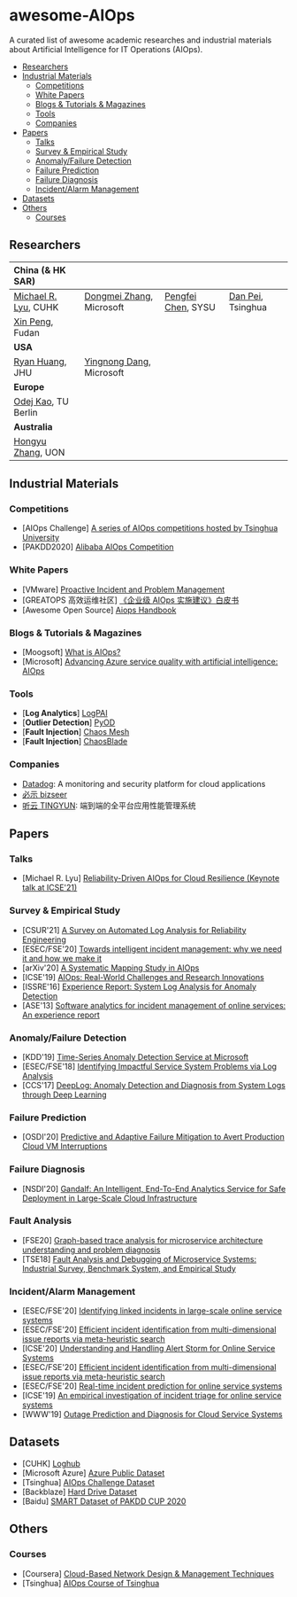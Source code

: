 # awesome-AIOps
A curated list of awesome academic researches and industrial materials about Artificial Intelligence for IT Operations (AIOps).

- [Researchers](#researchers)
- [Industrial Materials](#industrial-materials)
  - [Competitions](#competitions)
  - [White Papers](#white-papers)
  - [Blogs & Tutorials & Magazines](#blogs--tutorials--magazines)
  - [Tools](#tools)
  - [Companies](#companies)
- [Papers](#papers)
  - [Talks](#talks)
  - [Survey & Empirical Study](#survey--empirical-study)
  - [Anomaly/Failure Detection](#anomalyfailure-detection)
  - [Failure Prediction](#failure-prediction)
  - [Failure Diagnosis](#failure-diagnosis)
  - [Incident/Alarm Management](#incidentalarm-management)
- [Datasets](#datasets)
- [Others](#others)
  - [Courses](#courses)

## Researchers
| China (& HK SAR) | |||
| :---------| :------ | :------ | :------ |
| [Michael R. Lyu](http://www.cse.cuhk.edu.hk/lyu/), CUHK | [Dongmei Zhang](https://www.microsoft.com/en-us/research/people/dongmeiz/), Microsoft | [Pengfei Chen](http://sdcs.sysu.edu.cn/content/3747), SYSU | [Dan Pei](https://netman.aiops.org/~peidan/), Tsinghua |
| [Xin Peng](https://cspengxin.github.io/), Fudan ||||
| **USA** ||||
| [Ryan Huang](https://www.cs.jhu.edu/~huang/), JHU | [Yingnong Dang](https://scholar.google.com.hk/citations?user=InqtwxcAAAAJ&hl=en), Microsoft |||
| **Europe** |||||
| [Odej Kao](https://www.cit.tu-berlin.de/kao/), TU Berlin ||||
| **Australia** ||||
| [Hongyu Zhang](http://hongyujohn.github.io/), UON ||||


## Industrial Materials
### Competitions
- [AIOps Challenge] [A series of AIOps competitions hosted by Tsinghua University](http://iops.ai/)
- [PAKDD2020] [Alibaba AIOps Competition](https://tianchi.aliyun.com/competition/entrance/231775/introduction?lang=en-us)

### White Papers
- [VMware] [Proactive Incident and Problem Management](https://docplayer.net/8854482-Proactive-incident-and-problem-management.html)
- [GREATOPS 高效运维社区] [《企业级 AIOps 实施建议》白皮书](https://pic.huodongjia.com/ganhuodocs/2018-04-16/1523873064.74.pdf)
- [Awesome Open Source] [Aiops Handbook](https://awesomeopensource.com/project/chenryn/aiops-handbook)

### Blogs & Tutorials & Magazines
- [Moogsoft] [What is AIOps?](https://www.moogsoft.com/resources/aiops/guide/everything-aiops/)
- [Microsoft] [Advancing Azure service quality with artificial intelligence: AIOps](https://azure.microsoft.com/en-us/blog/advancing-azure-service-quality-with-artificial-intelligence-aiops/)

### Tools
- [**Log Analytics**] [LogPAI](https://github.com/logpai)
- [**Outlier Detection**] [PyOD](https://github.com/yzhao062/pyod)
- [**Fault Injection**] [Chaos Mesh](https://github.com/chaos-mesh/chaos-mesh)
- [**Fault Injection**] [ChaosBlade](https://github.com/chaosblade-io/chaosblade)

### Companies
- [Datadog](https://www.datadoghq.com/): A monitoring and security platform for cloud applications
- [必示 bizseer](https://www.bizseer.com/)
- [听云 TINGYUN](https://www.tingyun.com/lp.html): 端到端的全平台应用性能管理系统


## Papers

### Talks
- [Michael R. Lyu] [Reliability-Driven AIOps for Cloud Resilience (Keynote talk at ICSE'21)](http://ariselab.cse.cuhk.edu.hk/assets/files/ICSE2021_keynote_lyu.pdf)

### Survey & Empirical Study
- [CSUR'21] [A Survey on Automated Log Analysis for Reliability Engineering](https://arxiv.org/abs/2009.07237)
- [ESEC/FSE'20] [Towards intelligent incident management: why we need it and how we make it](https://dl.acm.org/doi/abs/10.1145/3368089.3417055)
- [arXiv'20] [A Systematic Mapping Study in AIOps](https://arxiv.org/abs/2012.09108)
- [ICSE'19] [AIOps: Real-World Challenges and Research Innovations](https://ieeexplore.ieee.org/document/8802836)
- [ISSRE'16] [Experience Report: System Log Analysis for Anomaly Detection](https://ieeexplore.ieee.org/abstract/document/7774521)
- [ASE'13] [Software analytics for incident management of online services: An experience report](https://ieeexplore.ieee.org/document/6693105)

### Anomaly/Failure Detection
- [KDD'19] [Time-Series Anomaly Detection Service at Microsoft](https://dl.acm.org/doi/10.1145/3292500.3330680)
- [ESEC/FSE'18] [Identifying Impactful Service System Problems via Log Analysis](https://dl.acm.org/doi/10.1145/3236024.3236083)
- [CCS'17] [DeepLog: Anomaly Detection and Diagnosis from System Logs through Deep Learning](https://dl.acm.org/doi/10.1145/3133956.3134015)

### Failure Prediction
- [OSDI'20] [Predictive and Adaptive Failure Mitigation to Avert Production Cloud VM Interruptions](https://www.usenix.org/conference/osdi20/presentation/levy)

### Failure Diagnosis
- [NSDI'20] [Gandalf: An Intelligent, End-To-End Analytics Service for Safe Deployment in Large-Scale Cloud Infrastructure](https://www.usenix.org/conference/nsdi20/presentation/li)

### Fault Analysis
- [FSE20] [Graph-based trace analysis for microservice architecture understanding and problem diagnosis](https://dl.acm.org/doi/10.1145/3368089.3417066)
- [TSE18] [Fault Analysis and Debugging of Microservice Systems: Industrial Survey, Benchmark System, and Empirical Study](https://ieeexplore.ieee.org/document/8580420/)

### Incident/Alarm Management
- [ESEC/FSE'20] [Identifying linked incidents in large-scale online service systems](https://dl.acm.org/doi/10.1145/3368089.3409768)
- [ESEC/FSE'20] [Efficient incident identification from multi-dimensional issue reports via meta-heuristic search](https://dl.acm.org/doi/abs/10.1145/3368089.3409741)
- [ICSE'20] [Understanding and Handling Alert Storm for Online Service Systems](https://dl.acm.org/doi/10.1145/3377813.3381363)
- [ESEC/FSE'20] [Efficient incident identification from multi-dimensional issue reports via meta-heuristic search](https://dl.acm.org/doi/abs/10.1145/3368089.3409741)
- [ESEC/FSE'20] [Real-time incident prediction for online service systems](https://dl.acm.org/doi/abs/10.1145/3368089.3409672)
- [ICSE'19] [An empirical investigation of incident triage for online service systems](https://dl.acm.org/doi/10.1109/ICSE-SEIP.2019.00020)
- [WWW'19] [Outage Prediction and Diagnosis for Cloud Service Systems](https://dl.acm.org/doi/10.1145/3308558.3313501)

## Datasets
- [CUHK] [Loghub](https://github.com/logpai/loghub)
- [Microsoft Azure] [Azure Public Dataset](https://github.com/Azure/AzurePublicDataset)
- [Tsinghua] [AIOps Challenge Dataset](http://iops.ai/dataset_list/)
- [Backblaze] [Hard Drive Dataset](https://www.backblaze.com/b2/hard-drive-test-data.html)
- [Baidu] [SMART Dataset of PAKDD CUP 2020](https://pan.baidu.com/share/link?shareid=189977&uk=4278294944#list/path=%2FS.M.A.R.T.dataset)


## Others

### Courses
- [Coursera] [Cloud-Based Network Design & Management Techniques](https://www.coursera.org/learn/cloud-based-network-design-and-management)
- [Tsinghua] [AIOps Course of Tsinghua](https://netman.aiops.org/courses/advanced-network-management-spring2021-course/)
